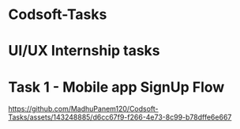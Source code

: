 # Codsoft-Tasks
# UI/UX Internship tasks

# Task 1 - Mobile app SignUp Flow
https://github.com/MadhuPanem120/Codsoft-Tasks/assets/143248885/d6cc67f9-f266-4e73-8c99-b78dffe6e667

